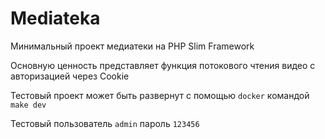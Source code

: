 # Mediateka

Минимальный проект медиатеки на PHP Slim Framework

Основную ценность представляет функция потокового чтения видео с авторизацией через Cookie

Тестовый проект может быть развернут с помощью `docker` командой `make dev`

Тестовый пользователь `admin` пароль `123456`
